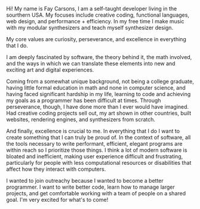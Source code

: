 Hi! My name is Fay Carsons, I am a self-taught developer living in the sourthern USA. My focuses include creative coding, functional languages, web design, and performance + efficiency. In my free time I make music with my modular synthesizers and teach myself synthesizer design.

My core values are curiosity, perseverance, and excellence in everything that I do.

I am deeply fascinated by software, the theory behind it, the math involved, and the ways in which we can translate these elements into new and exciting art and digital experiences. 

Coming from a somewhat unique background, not being a college graduate, having little formal education in math and none in computer science, and having faced significant hardship in my life, learning to code and achieving my goals as a programmer has been difficult at times. Through perseverance, though, I have done more than I ever would have imagined. Had creative coding projects sell out, my art shown in other countries, built websites, rendering engines, and synthesizers from scratch. 

And finally, excellence is crucial to me. In everything that I do I want to create something that I can truly be proud of. In the context of software, all the tools necessary to write performant, efficient, elegant programs are within reach so I prioritize those things. I think a lot of modern software is bloated and inefficient, making user experience difficult and frustrating, particularly for people with less computational resources or disabilities that affect how they interact with computers.

I wanted to join outreachy because I wanted to become a better programmer. I want to write better code, learn how to manage larger projects, and get comfortable working with a team of people on a shared goal. I'm very excited for what's to come!